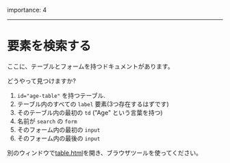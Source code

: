 importance: 4

---

# 要素を検索する

ここに、テーブルとフォームを持つドキュメントがあります。

どうやって見つけますか?

1. `id="age-table"` を持つテーブル.
2. テーブル内のすべての `label` 要素(3つ存在するはずです)
3. そのテーブル内の最初の `td` ("Age" という言葉を持つ)
4. 名前が `search` の `form`
5. そのフォーム内の最初の `input`
6. そのフォーム内の最後の `input`

別のウィンドウで[table.html](table.html)を開き、ブラウザツールを使ってください。
